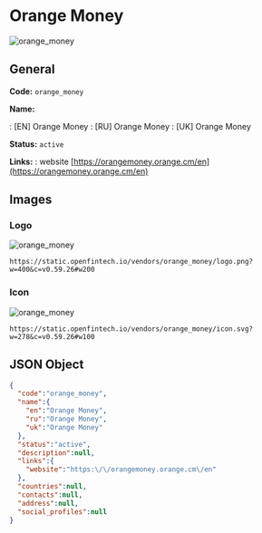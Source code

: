 
# Orange Money 
![orange_money](https://static.openfintech.io/vendors/orange_money/logo.png?w=400&c=v0.59.26#w200)  

## General 
 
**Code:** `orange_money` 
 
**Name:** 
 
:	[EN] Orange Money 
:	[RU] Orange Money 
:	[UK] Orange Money 
 
**Status:** `active` 
 
**Links:** 
: website [https://orangemoney.orange.cm/en](https://orangemoney.orange.cm/en) 
 

## Images 

### Logo 
 
![orange_money](https://static.openfintech.io/vendors/orange_money/logo.png?w=400&c=v0.59.26#w200)  

```
https://static.openfintech.io/vendors/orange_money/logo.png?w=400&c=v0.59.26#w200
```  

### Icon 
 
![orange_money](https://static.openfintech.io/vendors/orange_money/icon.svg?w=278&c=v0.59.26#w100)  

```
https://static.openfintech.io/vendors/orange_money/icon.svg?w=278&c=v0.59.26#w100
```  

## JSON Object 

```json
{
  "code":"orange_money",
  "name":{
    "en":"Orange Money",
    "ru":"Orange Money",
    "uk":"Orange Money"
  },
  "status":"active",
  "description":null,
  "links":{
    "website":"https:\/\/orangemoney.orange.cm\/en"
  },
  "countries":null,
  "contacts":null,
  "address":null,
  "social_profiles":null
}
```  

